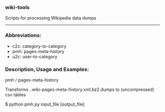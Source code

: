 ### wiki-tools 
 
Scripts for processing Wikipedia data dumps 

---

### Abbreviations:
* c2c: category-to-category
* pmh: pages-meta-history
* u2c: user-to-category

### Description, Usage and Examples:

pmh / pages-meta-history

Transforms ..wiki-pages-meta-history.xml.bz2 dumps to (uncompressed) csv tables

$ python pmh.py input_file [output_file]

